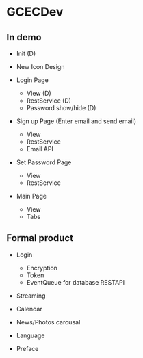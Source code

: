 ﻿# GCECDev

## In demo

- Init (D)

- New Icon Design

- Login Page
    - View (D)
    - RestService (D)
    - Password show/hide (D)

- Sign up Page (Enter email and send email)
    - View
    - RestService
    - Email API

- Set Password Page
    - View
    - RestService

- Main Page
    - View
    - Tabs

## Formal product

- Login
    - Encryption
    - Token
    - EventQueue for database RESTAPI

- Streaming

- Calendar

- News/Photos carousal

- Language

- Preface
